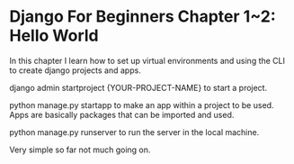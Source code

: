 # Django For Beginners Chapter 1~2: Hello World

In this chapter I learn how to set up virtual environments and using the CLI to create django projects and apps.

django admin startproject {YOUR-PROJECT-NAME} to start a project.

python manage.py startapp to make an app within a project to be used. Apps are basically packages that can be imported and used.

python manage.py runserver to run the server in the local machine.

Very simple so far not much going on.
